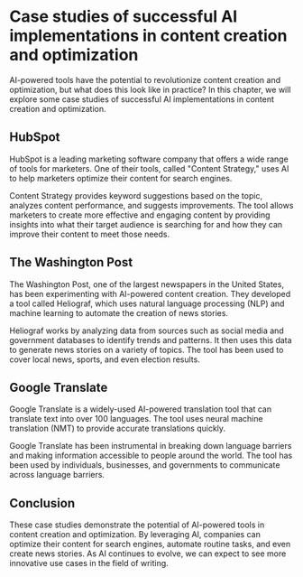 Case studies of successful AI implementations in content creation and optimization
===================================================================================================================================================================

AI-powered tools have the potential to revolutionize content creation and optimization, but what does this look like in practice? In this chapter, we will explore some case studies of successful AI implementations in content creation and optimization.

HubSpot
-------

HubSpot is a leading marketing software company that offers a wide range of tools for marketers. One of their tools, called "Content Strategy," uses AI to help marketers optimize their content for search engines.

Content Strategy provides keyword suggestions based on the topic, analyzes content performance, and suggests improvements. The tool allows marketers to create more effective and engaging content by providing insights into what their target audience is searching for and how they can improve their content to meet those needs.

The Washington Post
-------------------

The Washington Post, one of the largest newspapers in the United States, has been experimenting with AI-powered content creation. They developed a tool called Heliograf, which uses natural language processing (NLP) and machine learning to automate the creation of news stories.

Heliograf works by analyzing data from sources such as social media and government databases to identify trends and patterns. It then uses this data to generate news stories on a variety of topics. The tool has been used to cover local news, sports, and even election results.

Google Translate
----------------

Google Translate is a widely-used AI-powered translation tool that can translate text into over 100 languages. The tool uses neural machine translation (NMT) to provide accurate translations quickly.

Google Translate has been instrumental in breaking down language barriers and making information accessible to people around the world. The tool has been used by individuals, businesses, and governments to communicate across language barriers.

Conclusion
----------

These case studies demonstrate the potential of AI-powered tools in content creation and optimization. By leveraging AI, companies can optimize their content for search engines, automate routine tasks, and even create news stories. As AI continues to evolve, we can expect to see more innovative use cases in the field of writing.
